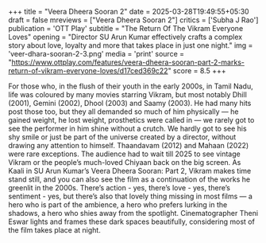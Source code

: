 +++
title = "Veera Dheera Sooran 2"
date = 2025-03-28T19:49:55+05:30
draft = false
mreviews = ["Veera Dheera Sooran 2"]
critics = ['Subha J Rao']
publication = 'OTT Play'
subtitle = "The Return Of The Vikram Everyone Loves"
opening = "Director SU Arun Kumar effectively crafts a complex story about love, loyalty and more that takes place in just one night."
img = 'veer-dhara-sooran-2-3.png'
media = 'print'
source = "https://www.ottplay.com/features/veera-dheera-sooran-part-2-marks-return-of-vikram-everyone-loves/d17ced369c22"
score = 8.5
+++

For those who, in the flush of their youth in the early 2000s, in Tamil Nadu, life was coloured by many movies starring Vikram, but most notably Dhill (2001), Gemini (2002), Dhool (2003) and Saamy (2003). He had many hits post those too, but they all demanded so much of him physically — he gained weight, he lost weight, prosthetics were called in — we rarely got to see the performer in him shine without a crutch. We hardly got to see his shy smile or just be part of the universe created by a director, without drawing any attention to himself. Thaandavam (2012) and Mahaan (2022) were rare exceptions. The audience had to wait till 2025 to see vintage Vikram or the people’s much-loved Chiyaan back on the big screen. As Kaali in SU Arun Kumar’s Veera Dheera Sooran: Part 2, Vikram makes time stand still, and you can also see the film as a continuation of the works he greenlit in the 2000s. There’s action - yes, there’s love - yes, there’s sentiment - yes, but there’s also that lovely thing missing in most films — a hero who is part of the ambience, a hero who prefers lurking in the shadows, a hero who shies away from the spotlight. Cinematographer Theni Eswar lights and frames these dark spaces beautifully, considering most of the film takes place at night.
